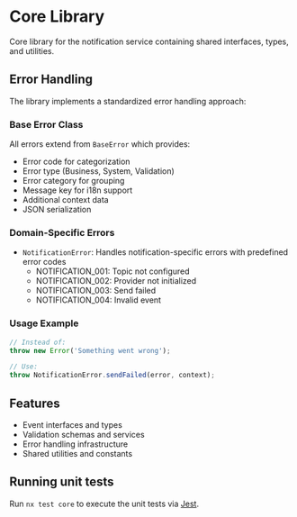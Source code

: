 # Core Library

Core library for the notification service containing shared interfaces, types, and utilities.

## Error Handling

The library implements a standardized error handling approach:

### Base Error Class

All errors extend from `BaseError` which provides:
- Error code for categorization
- Error type (Business, System, Validation)
- Error category for grouping
- Message key for i18n support
- Additional context data
- JSON serialization

### Domain-Specific Errors

- `NotificationError`: Handles notification-specific errors with predefined error codes
  - NOTIFICATION_001: Topic not configured
  - NOTIFICATION_002: Provider not initialized
  - NOTIFICATION_003: Send failed
  - NOTIFICATION_004: Invalid event

### Usage Example

```typescript
// Instead of:
throw new Error('Something went wrong');

// Use:
throw NotificationError.sendFailed(error, context);
```

## Features

- Event interfaces and types
- Validation schemas and services
- Error handling infrastructure
- Shared utilities and constants

## Running unit tests

Run `nx test core` to execute the unit tests via [Jest](https://jestjs.io).
